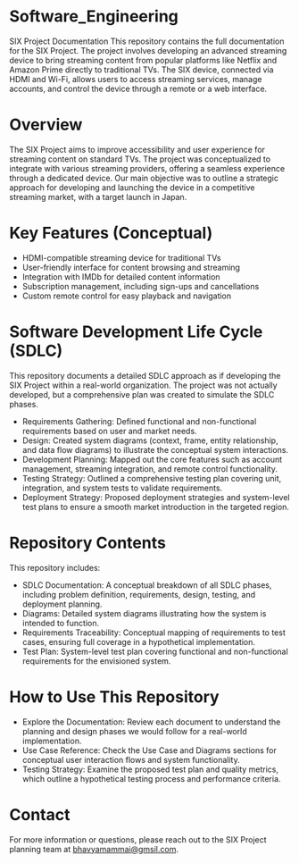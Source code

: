 # Software_Engineering

SIX Project Documentation
This repository contains the full documentation for the SIX Project. The project involves developing an advanced streaming device to bring streaming content from popular platforms like Netflix and Amazon Prime directly to traditional TVs. The SIX device, connected via HDMI and Wi-Fi, allows users to access streaming services, manage accounts, and control the device through a remote or a web interface.

# Overview
The SIX Project aims to improve accessibility and user experience for streaming content on standard TVs. The project was conceptualized to integrate with various streaming providers, offering a seamless experience through a dedicated device. Our main objective was to outline a strategic approach for developing and launching the device in a competitive streaming market, with a target launch in Japan.

# Key Features (Conceptual)
- HDMI-compatible streaming device for traditional TVs
- User-friendly interface for content browsing and streaming
- Integration with IMDb for detailed content information
- Subscription management, including sign-ups and cancellations
- Custom remote control for easy playback and navigation
# Software Development Life Cycle (SDLC)
This repository documents a detailed SDLC approach as if developing the SIX Project within a real-world organization. The project was not actually developed, but a comprehensive plan was created to simulate the SDLC phases.

- Requirements Gathering: Defined functional and non-functional requirements based on user and market needs.
- Design: Created system diagrams (context, frame, entity relationship, and data flow diagrams) to illustrate the conceptual system interactions.
- Development Planning: Mapped out the core features such as account management, streaming integration, and remote control functionality.
- Testing Strategy: Outlined a comprehensive testing plan covering unit, integration, and system tests to validate requirements.
- Deployment Strategy: Proposed deployment strategies and system-level test plans to ensure a smooth market introduction in the targeted region.
# Repository Contents
This repository includes:

- SDLC Documentation: A conceptual breakdown of all SDLC phases, including problem definition, requirements, design, testing, and deployment planning.
- Diagrams: Detailed system diagrams illustrating how the system is intended to function.
- Requirements Traceability: Conceptual mapping of requirements to test cases, ensuring full coverage in a hypothetical implementation.
- Test Plan: System-level test plan covering functional and non-functional requirements for the envisioned system.
# How to Use This Repository
- Explore the Documentation: Review each document to understand the planning and design phases we would follow for a real-world implementation.
- Use Case Reference: Check the Use Case and Diagrams sections for conceptual user interaction flows and system functionality.
- Testing Strategy: Examine the proposed test plan and quality metrics, which outline a hypothetical testing process and performance criteria.
# Contact
For more information or questions, please reach out to the SIX Project planning team at bhavyamammai@gmsil.com.

